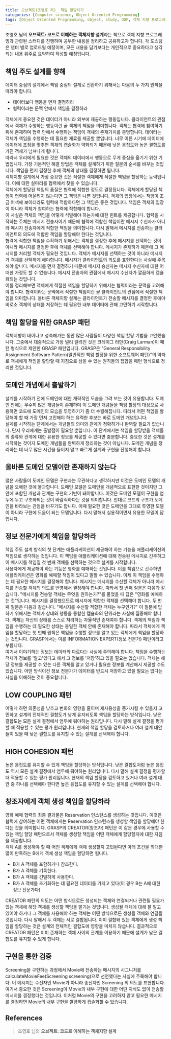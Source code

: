 ```yaml
---
title: 오브젝트(조영호 저)_ 책임 할당하기
categories: [Computer science, Object Oriented Programming]
tags: [Object Oriented Programming, object, study, OOP, 객체 지향 프로그래밍, 객체, 스터디]
---
```


조영호 님의 **오브젝트: 코드로 이해하는 객체지향 설계**라는 책으로 객체 지향 프로그래밍과 관련된 스터디를 진행하며 공부한 내용을 정리하고 공유하고자 합니다. 각 포스팅은 챕터 별로 업로드될 예정이며, 모든 내용을 담기보다는 개인적으로 중요하다고 생각되는 내용 위주로 요약하여 작성할 예정입니다.

## 책임 주도 설계를 향해
데이터 중심의 설계에서 책임 중심의 설계로 전환하기 위해서는 다음의 두 가지 원칙을 따라야 합니다.
* 데이터보다 행동을 먼저 결정하라
* 협력이라는 문맥 안에서 책임을 결정하라   
   
객체에게 중요한 것은 데이터가 아니라 외부에 제공하는 행동입니다. 클라이언트의 관점에서 객체가 수행하는 행동이란 곧 객체의 책임을 의미합니다. 객체는 협력에 참여하기 위해 존재하며 협력 안에서 수행하는 책임이 객체의 존재가치를 증명합니다.
데이터는 객체가 책임을 수행하는 데 필요한 재료를 제공할 뿐입니다. 너무 이른 시기에 데이터에 데이터에 초점을 맞추면 객체의 캡슐화가 약화되기 때문에 낮은 응집도와 높은 결합도를 가진 객체가 넘쳐나게 됩니다.   
따라서 우리에게 필요한 것은 객체의 데이터에서 행동으로 무게 중심을 옮기기 위한 기법입니다. 가장 기본적인 해결 방법은 객체를 설계하기 위한 질문의 순서를 바꾸는 것입니다. 책임을 먼저 결정한 후에 객체의 상태를 결정하면 됩니다.   
객체지향 설계에서 가장 중요한 것은 적절한 객체에게 적절한 책임을 할당하는 능력입니다. 이에 대한 실마리를 협력에서 찾을 수 있습니다.   
객체에게 할당된 책임의 품질은 협력에 적합한 정도로 결정됩니다. 객체에게 할당된 책임이 협력에 어울리지 않는다면 그 책임은 나쁜 것입니다. 객체의 입장에서는 책임이 조금 어색해 보이더라도 협력에 적합하다면 그 책임은 좋은 것입니다. 책임은 객체의 입장이 아니라 객체가 참여하는 협력에 적합해야 합니다.   
이 사실은 객체의 책임을 어떻게 식별해야 하는가에 대한 힌트를 제공합니다. 협력을 시작하는 주체는 메시지 전송자이기 때문에 협력에 적합한 책임이란 메시지 수신자가 아니라 메시지 전송자에게 적합한 책임을 의미합니다. 다시 말해서 메시지를 전송하는 클라이언트의 의도에 적합한 책임을 할당해야 한다는 것입니다.   
협력에 적합한 책임을 수확하기 위해서는 객체를 결정한 후에 메시지를 선택하는 것이 아니라 메시지를 결정한 후에 객체를 선택해야 합니다. 메시지가 존재하기 때문에 그 메시지를 처리할 객체가 필요한 것입니다. 객체가 메시지를 선택하는 것이 아니라 메시지가 객체를 선택하게 해야합니다. 메시지가 클라이언트의 의도를 표현한다는 사실에 주목해야 합니다. 메시지를 먼저 결정하기 때문에 메시지 송신자는 메시지 수신자에 대한 어떠한 가정도 할 수 없습니다. 메시지 전송자의 관점에서 메시지 수신자가 깔끔하게 캡슐화되는 것입니다.   
이를 정리해보면 객체에게 적절한 책임을 할당하기 위해서는 협력이라는 문맥을 고려해야 합니다. 협력이라는 문맥에서 적절한 책임이란 곧 클라이언트의 관점에서 적절한 책임을 의미합니다. 올바른 객체지향 설계는 클라이언트가 전송할 메시지를 결정한 후에야 비로소 객체의 상태를 저장하는 데 필요한 내부 데이터에 관해 고민하기 시작합니다. 

## 책임 할당을 위한 GRASP 패턴
객체지향이 태어나고 성숙해가는 동안 많은 사람들이 다양한 책임 할당 기법을 고안했습니다. 그중에서 대중적으로 가장 널리 알려진 것은 크레이그 라만(Craig Larman)이 패턴 형식으로 제안한 GRASP 패턴입니다. GRASP은 "General Responsibility Assignment Software Pattern(일반적인 책임 할당을 위한 소프트웨어 패턴)"의 약자로 객체에게 책임을 할당할 때 지침으로 삼을 수 있는 원칙들의 집합을 패턴 형식으로 정리한 것입니다.

## 도메인 개념에서 출발하기
설계를 시작하기 전에 도메인에 대한 개략적인 모습을 그려 보는 것이 유용합니다. 도메인 안에는 무수히 많은 개념들이 존재하며 이 도메인 개념들을 책임 할당의 대상으로 사용하면 코드에 도메인의 모습을 투영하기가 좀 더 수월해집니다. 따라서 어떤 책임을 할당해야 할 때 가장 먼저 고민해야 하는 유력한 후보는 바로 도메인 개념입니다.   
설계를 시작하는 단계에서는 개념들의 의미와 관계가 정확하거나 완벽할 필요가 없습니다. 단지 우리에게는 출발점이 필요할 뿐입니다. 이 단계에서는 책임을 할당받을 객체들의 종류와 관계에 대한 유용한 정보를 제공할 수 있다면 충분합니다. 중요한 것은 설계를 시작하는 것이지 도메인 개념들을 완벽하게 정리하는 것이 아닙니다. 도메인 개념을 정리하는 데 너무 많은 시간을 들이지 말고 빠르게 설계와 구현을 진행해야 합니다.

## 올바른 도메인 모델이란 존재하지 않는다
많은 사람들이 도메인 모델은 구현과는 무관하다고 생각하지만 이것은 도메인 모델의 개념을 오해한 것에 불과합니다. 도메인 모델은 도메인을 개념적으로 표현한 것이지만 그 안에 포함된 개념과 관계는 구현의 기반이 돼야합니다. 이것은 도메인 모델이 구현을 염두에 두고 구조화되는 것이 바람직하다는 것을 의미합니다. 반대로 코드의 구조가 도메인을 바라보는 관점을 바꾸기도 합니다. 이때 필요한 것은 도메인을 그대로 투영한 모델이 아니라 구현에 도움이 되는 모델입니다. 다시 말해서 실용적이면서 유용한 모델이 답입니다.

## 정보 전문가에게 책임을 할당하라
책임 주도 설계 방식의 첫 단계는 애플리케이션이 제공해야 하는 기능을 애플리케이션의 책임으로 생각하는 것입니다. 이 책임을 애플리케이션에 대해 전송된 메시지로 간주하고 이 메시지를 책임질 첫 번째 객체를 선택하는 것으로 설계를 시작합니다.   
사용자에게 제공해야 하는 기능은 영화를 예매하는 것입니다. 이를 책임으로 간주하면 애플리케이션은 영화를 예매할 책임이 있다고 말할 수 있습니다. 이제 이 책임을 수행하는 데 필요한 메시지를 결정해야 합니다. 메시지는 메시지를 수신할 객체가 아니라 메시지를 전송할 객체의 의도를 반영해서 결정해야 합니다. 따라서 첫 번째 질문은 다음과 같습니다. "메시지를 전송할 객체는 무엇을 원하는가?"를 물었을 때 답은 "영화를 예매하는 것"입니다. 메시지를 결정했으므로 메시지에 적합한 객체를 선택해야 합니다. 두 번째 질문은 다음과 같습니다. "메시지를 수신할 적합한 객체는 누구인가?" 이 질문에 답하기 위해서는 객체가 상태와 행동을 통합한 캡슐화의 단위라는 사실에 집중해야 합니다. 객체는 자신의 상태를 스스로 처리하는 자율적인 존재여야 합니다. 객체의 책임과 책임을 수행하는 데 필요한 상태는 동일한 객체 안에 존재해야 합니다. 따라서 객체에게 책임을 할당하는 첫 번째 원칙은 책임을 수행할 정보를 알고 있는 객체에게 책임을 할당하는 것입니다. GRASP에서는 이를 INFORMATION EXPERT(정보 전문가) 패턴이라고 부릅니다.   
여기서 이야기하는 정보는 데이터와 다르다는 사실에 주의해야 합니다. 책임을 수행하는 객체가 정보를 '알고'있다고 해서 그 정보를 '저장'하고 있을 필요는 없습니다. 객체는 해당 정보를 제공할 수 있는 다른 객체를 알고 있거나 필요한 정보를 계산해서 제공할 수도 있습니다. 어떤 방식이건 정보 전문가가 데이터를 반드시 저장하고 있을 필요는 없다는 사실을 이해하는 것이 중요합니다.

## LOW COUPLING 패턴
어떻게 하면 의존성을 낮추고 변화의 영향을 줄이며 재사용성을 증가시킬 수 있을지 고민하고 설계의 전체적인 결합도가 낮게 유지되도록 책임을 할당하는 방식입니다. 낮은 결합도는 모든 설계 결정에서 염두에 둬야하는 원리입니다. 다시 말해 설계 결정을 평가할 때 적용할 수 있는 평가 원리입니다. 현재의 책임 할당을 검토하거나 여러 설계 대안들이 있을 때 낮은 결합도를 유지할 수 있는 설계를 선택해야 합니다.

## HIGH COHESION 패턴
높은 응집도를 유지할 수 있게 책임을 할당하는 방식입니다. 낮은 결합도처럼 높은 응집도 역시 모든 설계 결정에서 염두에 둬야하는 원리입니다. 다시 말해 설계 결정을 평가할 때 적용할 수 있는 평가 원리입니다. 현재의 책임 할당을 검토하고 있거나 여러 설계 대안 중 하나를 선택해야 한다면 높은 응집도를 유지할 수 있는 설계를 선택해야 합니다.

## 창조자에게 객체 생성 책임을 할당하라
영화 예매 협력의 최종 결과물은 Reservation 인스턴스를 생성하는 것입니다. 이것은 협력에 참여하는 어떤 객체에게는 Reservation 인스턴스를 생성할 책임을 할당해야 한다는 것을 의미합니다. GRASP의 CREATOR(창조자) 패턴은 이 같은 경우에 사용할 수 있는 책임 할당 패턴으로서 객체를 생성할 책임을 어떤 객체에게 할당할지에 대한 지침을 제공합니다.   
객체 A를 생성해야 할 때 어떤 객체에게 객체 생성할지 고민된다면 아래 조건을 최대한 많이 만족하는 B에게 객체 생성 책임을 할당하면 됩니다.
* B가 A 객체를 포함하거나 참조한다.
* B가 A 객체를 기록한다.
* B가 A 객체를 긴밀하게 사용한다.
* B가 A 객체를 초기화하는 데 필요한 데이터를 가지고 있다(이 경우 B는 A에 대한 정보 전문가다)   
   
CREATOR 패턴의 의도는 어떤 방식으로든 생성되는 객체와 연결되거나 관련될 필요가 있는 객체에 해당 객체를 생성할 책임을 맡기는 것입니다. 생성될 객체에 대해 잘 알고 있어야 하거나 그 객체를 사용해야 하는 객체는 어떤 방식으로든 생성될 객체와 연결될 것입니다. 다시 말해서 두 객체는 서로 결합됩니다. 이미 결합돼 있는 객체에게 생성 책임을 할당하는 것은 설계의 전체적인 결합도에 영향을 미치지 않습니다. 결과적으로 CREATOR 패턴은 이미 존재하는 객체 사이의 관계를 이용하기 때문에 설계가 낮은 결합도를 유지할 수 있게 합니다.

## 구현을 통한 검증
Screening을 구현하는 과정에서 Movie에 전송하는 메시지의 시그니처를 calculateMovieFee(Screening screening)으로 선언했다는 사실에 주목해야 합니다. 이 메시지는 수신자인 Movie가 아니라 송신자인 Screening 의 의도를 표현합니다. 여기서 중요한 것은 Screening이 Movie의 내부 구현에 대한 어떤 지식도 없이 전송할 메시지를 결정했다는 것입니다. 이처럼 Movie의 구현을 고려하지 않고 필요한 메시지를 결정하면 Movie의 내부 구현을 깔끔하게 캡슐화할 수 있습니다.

## References
> 조영호 님의 **오브젝트: 코드로 이해하는 객체지향 설계**